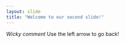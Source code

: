 ```yaml
---
layout: slide
title: "Welcome to our second slide!"
---
```

*Wicky comment*
Use the left arrow to go back!
